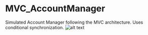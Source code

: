# MVC_AccountManager
Simulated Account Manager following the MVC architecture. Uses conditional synchronization. 
![alt text](https://raw.githubusercontent.com/TheAppFoundry/MVC_AccountManager/Master/mvc_architecture/mvc-architecture.gif)
